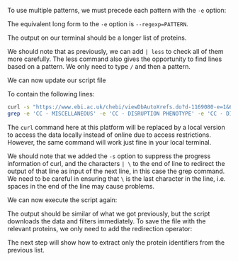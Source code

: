 <script>
import Alert from "$components/Alert.svelte";
</script>

To use multiple patterns, we must precede each pattern with the `-e` option:

<Execute command="grep -e 'CC - MISCELLANEOUS' -e 'CC - DISRUPTION PHENOTYPE' -e 'CC - DISEASE' data/chebi_27732_xrefs_UniProt.csv " />

The equivalent long form to the `-e` option is `--regexp=PATTERN`.

The output on our terminal should be a longer list of proteins.

We should note that as previously, we can add `| less` to check all of
them more carefully. The less command also gives the opportunity to find
lines based on a pattern. We only need to type `/` and then a pattern.

<Execute command="grep -e 'CC - MISCELLANEOUS' -e 'CC - DISRUPTION PHENOTYPE' -e 'CC - DISEASE' data/chebi_27732_xrefs_UniProt.csv | less" />

We can now update our script file

<Execute command="nano getproteins.sh" />

To contain the following lines:

```bash
curl -s "https://www.ebi.ac.uk/chebi/viewDbAutoXrefs.do?d-1169080-e=1&6578706f7274=1&chebiId=$1&dbName=UniProt" | \
grep -e 'CC - MISCELLANEOUS' -e 'CC - DISRUPTION PHENOTYPE' -e 'CC - DISEASE'
```

<Alert>The `curl` command here at this platform will be replaced by a local version to access the data locally instead of online due to access restrictions. However, the same command will work just fine in your local terminal.</Alert>

We should note that we added the `-s` option to suppress the progress information of curl, and the characters `| \` to the end of line to redirect the
output of that line as input of the next line, in this case the grep command.
We need to be careful in ensuring that `\` is the last character in the line, i.e.
spaces in the end of the line may cause problems.

We can now execute the script again:

<Execute command="./getproteins.sh 27732" />

The output should be similar of what we got previously, but the script downloads the data and filters immediately. To save the file with the relevant proteins, we only need to add the redirection operator:

<Execute command="./getproteins.sh 27732 > chebi_27732_xrefs_UniProt_relevant.csv" />

The next step will show how to extract only the protein identifiers from the previous list.
